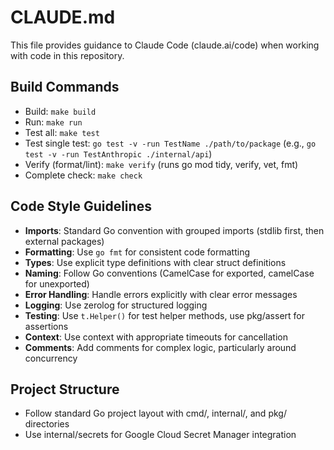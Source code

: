 # CLAUDE.md

This file provides guidance to Claude Code (claude.ai/code) when working with code in this repository.

## Build Commands
- Build: `make build`
- Run: `make run`
- Test all: `make test`
- Test single test: `go test -v -run TestName ./path/to/package` (e.g., `go test -v -run TestAnthropic ./internal/api`)
- Verify (format/lint): `make verify` (runs go mod tidy, verify, vet, fmt)
- Complete check: `make check`

## Code Style Guidelines
- **Imports**: Standard Go convention with grouped imports (stdlib first, then external packages)
- **Formatting**: Use `go fmt` for consistent code formatting
- **Types**: Use explicit type definitions with clear struct definitions
- **Naming**: Follow Go conventions (CamelCase for exported, camelCase for unexported)
- **Error Handling**: Handle errors explicitly with clear error messages
- **Logging**: Use zerolog for structured logging
- **Testing**: Use `t.Helper()` for test helper methods, use pkg/assert for assertions
- **Context**: Use context with appropriate timeouts for cancellation
- **Comments**: Add comments for complex logic, particularly around concurrency

## Project Structure
- Follow standard Go project layout with cmd/, internal/, and pkg/ directories
- Use internal/secrets for Google Cloud Secret Manager integration
